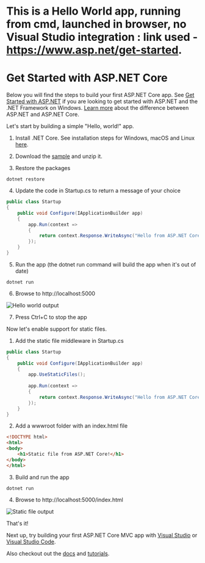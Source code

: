 # This is a Hello World app, running from cmd, launched in browser, no Visual Studio integration : link used - https://www.asp.net/get-started.
# Get Started with ASP.NET Core

Below you will find the steps to build your first ASP.NET Core app. See [Get Started with ASP.NET](http://www.asp.net/get-started/framework) if you are looking to get started with ASP.NET and the .NET Framework on Windows. [Learn more](http://www.asp.net/learn) about the difference between ASP.NET and ASP.NET Core.

Let's start by building a simple "Hello, world!" app.

1. Install .NET Core. See installation steps for Windows, macOS and Linux [here](https://dot.net/core).

2. Download the [sample](https://github.com/aspnet/GetStarted/archive/master.zip) and unzip it.

3. Restore the packages

  `dotnet restore`
   
4. Update the code in Startup.cs to return a message of your choice

  ```c#
  public class Startup
  {
      public void Configure(IApplicationBuilder app)
      {
          app.Run(context =>
          {
              return context.Response.WriteAsync("Hello from ASP.NET Core!");
          });
      }
  }
  ```

5. Run the app (the dotnet run command will build the app when it's out of date)

  `dotnet run`
  
6. Browse to http://localhost:5000

  ![Hello world output](https://www-asp.azureedge.net/v-2016-07-25-003/images/ui/get-started-1.png)

7. Press Ctrl+C to stop the app

Now let's enable support for static files.

1. Add the static file middleware in Startup.cs

  ```c#
  public class Startup
  {
      public void Configure(IApplicationBuilder app)
      {
          app.UseStaticFiles();
          
          app.Run(context =>
          {
              return context.Response.WriteAsync("Hello from ASP.NET Core!");
          });
      }
  }
  ```
  
2. Add a wwwroot folder with an index.html file

  ```html
  <!DOCTYPE html>
  <html>
  <body>
      <h1>Static file from ASP.NET Core!</h1>
  </body>
  </html>
  ```

3. Build and run the app

  `dotnet run`

4. Browse to http://localhost:5000/index.html

  ![Static file output](https://www-asp.azureedge.net/v-2016-07-25-003/images/ui/get-started-2.png)
  
That's it! 

Next up, try building your first ASP.NET Core MVC app with [Visual Studio](https://docs.asp.net/en/latest/tutorials/first-mvc-app/start-mvc.html) or [Visual Studio Code](https://docs.asp.net/en/latest/tutorials/your-first-mac-aspnet.html).

Also checkout out the [docs](https://docs.asp.net) and [tutorials](https://docs.asp.net/en/latest/tutorials/index.html).
